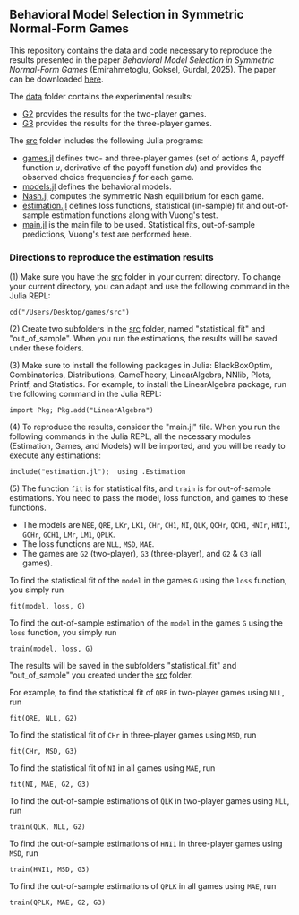 ## Behavioral Model Selection in Symmetric Normal-Form Games

This repository contains the data and code necessary to reproduce the results presented in the paper *Behavioral Model Selection in Symmetric Normal-Form Games* (Emirahmetoglu, Goksel, Gurdal, 2025). The paper can be downloaded [here](https://papers.ssrn.com/sol3/papers.cfm?abstract_id=5204145).

The [data](/data) folder contains the experimental results: 
* [G2](/data/G2.csv) provides the results for the two-player games.
* [G3](/data/G3.csv) provides the results for the three-player games.

The [src](/src) folder includes the following Julia programs:
* [games.jl](/src/games.jl) defines two- and three-player games (set of actions $A$, payoff function $u$, derivative of the payoff function $du$) and provides the observed choice frequencies $f$ for each game. 
* [models.jl](/src/models.jl) defines the behavioral models.
* [Nash.jl](/src/Nash.jl) computes the symmetric Nash equilibrium for each game. 
* [estimation.jl](/src/estimation.jl) defines loss functions, statistical (in-sample) fit and out-of-sample estimation functions along with Vuong's test.
* [main.jl](/src/main.jl) is the main file to be used. Statistical fits, out-of-sample predictions, Vuong's test are performed here. 

### Directions to reproduce the estimation results

(1) Make sure you have the [src](/src) folder in your current directory. To change your current directory, you can adapt and use the following command in the Julia REPL:

    cd("/Users/Desktop/games/src")

(2) Create two subfolders in the [src](/src) folder, named "statistical_fit" and "out_of_sample". When you run the estimations, the results will be saved under these folders.

(3) Make sure to install the following packages in Julia: BlackBoxOptim, Combinatorics, Distributions, GameTheory, LinearAlgebra, NNlib, Plots, Printf, and Statistics. For example, to install the LinearAlgebra package, run the following command in the Julia REPL:

    import Pkg; Pkg.add("LinearAlgebra")

(4) To reproduce the results, consider the "main.jl" file. When you run the following commands in the Julia REPL, all the necessary modules (Estimation, Games, and Models) will be imported, and you will be ready to execute any estimations:

    include("estimation.jl");  using .Estimation

(5) The function `fit` is for statistical fits, and `train` is for out-of-sample estimations. You need to pass the model, loss function, and games to these functions. 
- The models are `NEE`, `QRE`, `LKr`, `LK1`, `CHr`, `CH1`, `NI`, `QLK`, `QCHr`, `QCH1`, `HNIr`, `HNI1`, `GCHr`, `GCH1`, `LMr`, `LM1`, `QPLK`. 
- The loss functions are `NLL`, `MSD`, `MAE`.
- The games are `G2` (two-player), `G3` (three-player), and `G2` & `G3` (all games). 

To find the statistical fit of the `model` in the games `G` using the `loss` function, you simply run

    fit(model, loss, G)

To find the out-of-sample estimation of the `model` in the games `G` using the `loss` function, you simply run

    train(model, loss, G)

The results will be saved in the subfolders "statistical_fit" and "out_of_sample" you created under the [src](/src) folder.

For example, to find the statistical fit of `QRE` in two-player games using `NLL`, run 

    fit(QRE, NLL, G2)

To find the statistical fit of `CHr` in three-player games using `MSD`, run 

    fit(CHr, MSD, G3)

To find the statistical fit of `NI` in all games using `MAE`, run

    fit(NI, MAE, G2, G3)

To find the out-of-sample estimations of `QLK` in two-player games using `NLL`, run

    train(QLK, NLL, G2)

To find the out-of-sample estimations of `HNI1` in three-player games using `MSD`, run

    train(HNI1, MSD, G3)

To find the out-of-sample estimations of `QPLK` in all games using `MAE`, run

    train(QPLK, MAE, G2, G3)

